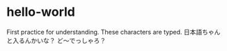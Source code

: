 # hello-world
First practice for understanding.
These characters are typed.
日本語ちゃんと入るんかいな？
ど～でっしゃろ？
